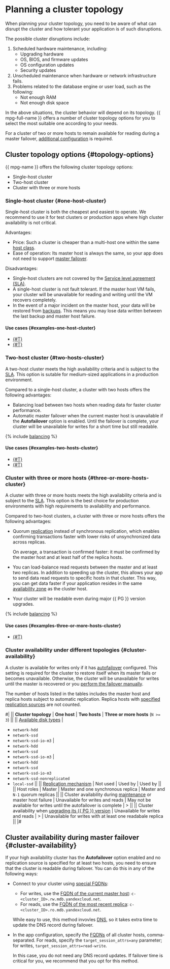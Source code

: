 # Planning a cluster topology

When planning your cluster topology, you need to be aware of what can disrupt the cluster and how tolerant your application is of such disruptions.

The possible cluster disruptions include:

1. Scheduled hardware maintenance, including:
   * Upgrading hardware
   * OS, BIOS, and firmware updates
   * OS configuration updates
   * Security updates
1. Unscheduled maintenance when hardware or network infrastructure fails.
1. Problems related to the database engine or user load, such as the following:
   * Not enough RAM
   * Not enough disk space

In the above situations, the cluster behavior will depend on its topology. {{ mpg-full-name }} offers a number of cluster topology options for you to select the most suitable one according to your needs.

For a cluster of two or more hosts to remain available for reading during a master failover, [additional configuration](#cluster-availability) is required.

## Cluster topology options {#topology-options}

{{ mpg-name }} offers the following cluster topology options:

* Single-host cluster
* Two-host cluster
* Cluster with three or more hosts

### Single-host cluster {#one-host-cluster}

Single-host cluster is both the cheapest and easiest to operate. We recommend to use it for test clusters or production apps where high cluster availability is not critical.

Advantages:

* Price: Such a cluster is cheaper than a multi-host one within the same [host class](./instance-types.md).
* Ease of operation: Its master host is always the same, so your app does not need to support [master failover](../operations/connect.md#automatic-master-host-selection).

Disadvantages:

* Single-host clusters are not covered by the [Service level agreement (SLA)](https://yandex.ru/legal/cloud_sla_mdb/).
* A single-host cluster is not fault tolerant. If the master host VM fails, your cluster will be unavailable for reading and writing until the VM recovers completely.
* In the event of a major incident on the master host, your data will be restored from [backups](backup.md). This means you may lose data written between the last backup and master host failure.

#### Use cases {#examples-one-host-cluster}

* [{#T}](../tutorials/data-recording.md)
* [{#T}](../tutorials/datalens.md)

### Two-host cluster {#two-hosts-cluster}

A two-host cluster meets the high availability criteria and is subject to the [SLA](https://yandex.ru/legal/cloud_sla_mdb/). This option is sutable for medium-sized applications in a production environment.

Compared to a single-host cluster, a cluster with two hosts offers the following advantages:

* Balancing load between two hosts when reading data for faster cluster performance.
* Automatic master failover when the current master host is unavailable if the **Autofailover** option is enabled. Until the failover is complete, your cluster will be unavailable for writes for a short time but still readable.

{% include [balancing](../../_includes/mdb/mpg/note-warn-balancing.md) %}

#### Use cases {#examples-two-hosts-cluster}

* [{#T}](../tutorials/data-migration.md)
* [{#T}](../tutorials/fault-tolerance.md)

### Cluster with three or more hosts {#three-or-more-hosts-cluster} 

A cluster with three or more hosts meets the high availability criteria and is subject to the [SLA](https://yandex.ru/legal/cloud_sla_mdb/). This option is the best choice for production environments with high requirements to availability and performance.

Compared to two-host clusters, a cluster with three or more hosts offers the following advantages:

* Quorum [replication](replication.md) instead of synchronous replication, which enables confirming transactions faster with lower risks of unsynchronized data across replicas.

    On average, a transaction is confirmed faster: it must be confirmed by the master host and at least half of the replica hosts.

* You can load-balance read requests between the master and at least two replicas. In addition to speeding up the cluster, this allows your app to send data read requests to specific hosts in that cluster. This way, you can get data faster if your application resides in the same [availability zone](../../overview/concepts/geo-scope.md) as the cluster host.
* Your cluster will be readable even during major {{ PG }} version upgrades.

{% include [balancing](../../_includes/mdb/mpg/note-warn-balancing.md) %}

#### Use cases {#examples-three-or-more-hosts-cluster}

* [{#T}](../tutorials/1c-postgresql.md)

### Cluster availability under different topologies {#cluster-availability}

A cluster is available for writes only if it has [autofailover](../operations/update.md#change-additional-settings) configured. This setting is required for the cluster to restore itself when its master fails or becomes unavailable. Otherwise, the cluster will be unavailable for writes until the master is recovered or you [perform the failover manually](../operations/update.md#start-manual-failover).

The number of hosts listed in the tables includes the master host and replica hosts subject to automatic replication. Replica hosts with [specified replication sources](./replication.md#replication-manual) are not counted.

#|
|| **Cluster topology** | **One host** | **Two hosts** | **Three or more hosts** (`N >= 3`) ||
|| [Available disk types](./storage.md)
|
* `network-hdd`
* `network-ssd`
* `network-ssd-io-m3`
|
* `network-hdd`
* `network-ssd`
* `network-ssd-io-m3`
|
* `network-hdd`
* `network-ssd`
* `network-ssd-io-m3`
* `network-ssd-nonreplicated`
* `local-ssd` ||
|| [Replication mechanism](./replication.md) | Not used | Used by | Used by ||
|| Host roles
|
Master
|
Master and one synchronous replica
|
Master and `N-1` quorum replicas
||
|| Cluster availability during [maintenance](./maintenance.md) or master host failure
| Unavailable for writes and reads
| May not be available for writes until the autofailover is complete
| > ||
|| Cluster availability when [upgrading its {{ PG }} version](../operations/cluster-version-update.md)
| Unavailable for writes and reads | >
| Unavailable for writes with at least one readabale replica
||
|#

## Cluster availability during master failover {#cluster-availability}

If your high availability cluster has the **Autofailover** option enabled and no replication source is specified for at least two hosts, you need to ensure that the cluster is readable during failover. You can do this in any of the following ways:

* Connect to your cluster using [special FQDNs](../operations/connect.md#special-fqdns):

   * For writes, use the [FQDN of the current master host](../operations/connect.md#fqdn-master): `c-<cluster_ID>.rw.mdb.yandexcloud.net`.
   * For reads, use the [FQDN of the most recent replica](../operations/connect.md#fqdn-replica): `c-<cluster_ID>.ro.mdb.yandexcloud.net`.

   While easy to use, this method invovles [DNS](https://en.wikipedia.org/wiki/Domain_Name_System), so it takes extra time to update the DNS record during failover.

* In the app configuration, specify the [FQDNs](../operations/connect.md#fqdn) of all cluster hosts, comma-separated. For reads, specify the `target_session_attrs=any` parameter; for writes, `target_session_attrs=read-write`.

   In this case, you do not need any DNS record updates. If failover time is critical for you, we recommend that you opt for this method.
